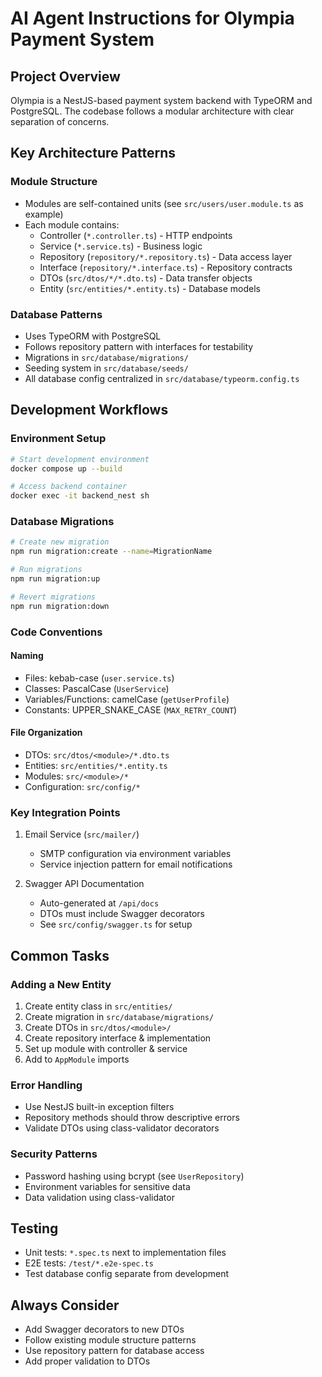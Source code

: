 # AI Agent Instructions for Olympia Payment System

## Project Overview

Olympia is a NestJS-based payment system backend with TypeORM and PostgreSQL. The codebase follows a modular architecture with clear separation of concerns.

## Key Architecture Patterns

### Module Structure

- Modules are self-contained units (see `src/users/user.module.ts` as example)
- Each module contains:
  - Controller (`*.controller.ts`) - HTTP endpoints
  - Service (`*.service.ts`) - Business logic
  - Repository (`repository/*.repository.ts`) - Data access layer
  - Interface (`repository/*.interface.ts`) - Repository contracts
  - DTOs (`src/dtos/*/*.dto.ts`) - Data transfer objects
  - Entity (`src/entities/*.entity.ts`) - Database models

### Database Patterns

- Uses TypeORM with PostgreSQL
- Follows repository pattern with interfaces for testability
- Migrations in `src/database/migrations/`
- Seeding system in `src/database/seeds/`
- All database config centralized in `src/database/typeorm.config.ts`

## Development Workflows

### Environment Setup

```bash
# Start development environment
docker compose up --build

# Access backend container
docker exec -it backend_nest sh
```

### Database Migrations

```bash
# Create new migration
npm run migration:create --name=MigrationName

# Run migrations
npm run migration:up

# Revert migrations
npm run migration:down
```

### Code Conventions

#### Naming

- Files: kebab-case (`user.service.ts`)
- Classes: PascalCase (`UserService`)
- Variables/Functions: camelCase (`getUserProfile`)
- Constants: UPPER_SNAKE_CASE (`MAX_RETRY_COUNT`)

#### File Organization

- DTOs: `src/dtos/<module>/*.dto.ts`
- Entities: `src/entities/*.entity.ts`
- Modules: `src/<module>/*`
- Configuration: `src/config/*`

### Key Integration Points

1. Email Service (`src/mailer/`)
   - SMTP configuration via environment variables
   - Service injection pattern for email notifications

2. Swagger API Documentation
   - Auto-generated at `/api/docs`
   - DTOs must include Swagger decorators
   - See `src/config/swagger.ts` for setup

## Common Tasks

### Adding a New Entity

1. Create entity class in `src/entities/`
2. Create migration in `src/database/migrations/`
3. Create DTOs in `src/dtos/<module>/`
4. Create repository interface & implementation
5. Set up module with controller & service
6. Add to `AppModule` imports

### Error Handling

- Use NestJS built-in exception filters
- Repository methods should throw descriptive errors
- Validate DTOs using class-validator decorators

### Security Patterns

- Password hashing using bcrypt (see `UserRepository`)
- Environment variables for sensitive data
- Data validation using class-validator

## Testing

- Unit tests: `*.spec.ts` next to implementation files
- E2E tests: `/test/*.e2e-spec.ts`
- Test database config separate from development

## Always Consider

- Add Swagger decorators to new DTOs
- Follow existing module structure patterns
- Use repository pattern for database access
- Add proper validation to DTOs
